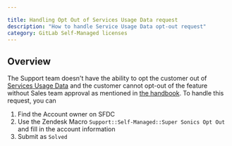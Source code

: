 ```yaml
---

title: Handling Opt Out of Services Usage Data request
description: "How to handle Service Usage Data opt-out request"
category: GitLab Self-Managed licenses
---
```



## Overview

The Support team doesn't have the ability to opt the customer out of [Services Usage Data](https://about.gitlab.com/handbook/legal/privacy/customer-product-usage-information/) and the customer cannot opt-out of the feature without Sales team approval as mentioned in [the handbook](https://about.gitlab.com/handbook/sales/field-operations/order-processing/). To handle this request, you can

1. Find the Account owner on SFDC
1. Use the Zendesk Macro `Support::Self-Managed::Super Sonics Opt Out` and fill in the account information
1. Submit as `Solved`
